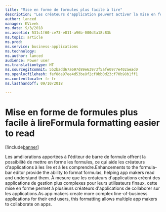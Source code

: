 ```yaml
---
title: "Mise en forme de formules plus facile à lire"
description: "Les créateurs d'application peuvent activer la mise en forme automatique pour faciliter la compréhension de formules complexes"
author: lanced
manager: KVivek
ms.date: 9/3/2018
ms.assetid: 531c1f60-ce73-e811-a96b-000d3a18c83b
ms.topic: article
ms.prod: 
ms.service: business-applications
ms.technology: 
ms.author: lanced
audience: Power user
ms.translationtype: HT
ms.sourcegitcommit: 5b2badd67a697d89e63973f5afe0977e402aead0
ms.openlocfilehash: fef8de97ee4d53be8f2cf0bb0d23cf70b98b1ff1
ms.contentlocale: fr-fr
ms.lasthandoff: 09/10/2018

---
```

# <a name="formula-formatting-easier-to-read"></a><span data-ttu-id="4e876-103">Mise en forme de formules plus facile à lire</span><span class="sxs-lookup"><span data-stu-id="4e876-103">Formula formatting easier to read</span></span>


[!include[banner](../../includes/banner.md)]

<span data-ttu-id="4e876-104">Les améliorations apportées à l'éditeur de barre de formule offrent la possibilité de mettre en forme les formules, ce qui aide les créateurs d'applications à les lire et à les comprendre.</span><span class="sxs-lookup"><span data-stu-id="4e876-104">Enhancements to the formula-bar editor provide the ability to format formulas, helping app makers read and understand them.</span></span> <span data-ttu-id="4e876-105">À mesure que les créateurs d'applications créent des applications de gestion plus complexes pour leurs utilisateurs finaux, cette mise en forme permet à plusieurs créateurs d'applications de collaborer sur les applications.</span><span class="sxs-lookup"><span data-stu-id="4e876-105">As app makers create more complex line-of-business applications for their end users, this formatting allows multiple app makers to collaborate on apps.</span></span>


